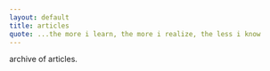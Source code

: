 ```yaml
---
layout: default
title: articles
quote: ...the more i learn, the more i realize, the less i know
---
```


archive of articles.
